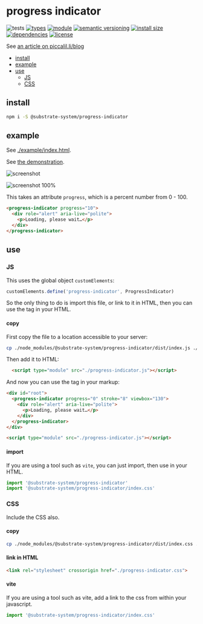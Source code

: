 # progress indicator
![tests](https://github.com/substrate-system/progress-indicator/actions/workflows/nodejs.yml/badge.svg)
[![types](https://img.shields.io/npm/types/@substrate-system/progress-indicator?style=flat-square)](README.md)
[![module](https://img.shields.io/badge/module-ESM%2FCJS-blue?style=flat-square)](README.md)
[![semantic versioning](https://img.shields.io/badge/semver-2.0.0-blue?logo=semver&style=flat-square)](https://semver.org/)
[![install size](https://packagephobia.com/badge?p=@substrate-system/scroll-progress)](https://packagephobia.com/result?p=@substrate-system/scroll-progress)
[![dependencies](https://img.shields.io/badge/dependencies-zero-brightgreen.svg?style=flat-square)](package.json)
[![license](https://img.shields.io/badge/license-MIT-brightgreen.svg?style=flat-square)](LICENSE)

See [an article on piccalil.li/blog](https://piccalil.li/blog/solution-009-progress-indicator)

<!-- toc -->

- [install](#install)
- [example](#example)
- [use](#use)
  * [JS](#js)
  * [CSS](#css)

<!-- tocstop -->

## install

```sh
npm i -S @substrate-system/progress-indicator
```

## example
See [./example/index.html](./example/index.html).

See [the demonstration](https://substrate-system.github.io/progress-indicator/).

![screenshot](image.png)

![screenshot 100%](image-1.png)

This takes an attribute `progress`, which is a percent number from 0 - 100.

```html
<progress-indicator progress="10">
  <div role="alert" aria-live="polite">
    <p>Loading, please wait…</p>
  </div>
</progress-indicator>
```

## use

### JS

This uses the global object `customElements`:

```js
customElements.define('progress-indicator', ProgressIndicator)
```

So the only thing to do is import this file, or link to it in HTML, then you
can use the tag in your HTML.

#### copy

First copy the file to a location accessible to your server:

```sh
cp ./node_modules/@substrate-system/progress-indicator/dist/index.js ./public/progress-indicator.js
```

Then add it to HTML:
```html
  <script type="module" src="./progress-indicator.js"></script>
```

And now you can use the tag in your markup:

```html
<div id="root">
  <progress-indicator progress="0" stroke="8" viewbox="130">
    <div role="alert" aria-live="polite">
      <p>Loading, please wait…</p>
    </div>
  </progress-indicator>
</div>

<script type="module" src="./progress-indicator.js"></script>
```

#### import
If you are using a tool such as `vite`, you can just import, then use in
your HTML.

```js
import '@substrate-system/progress-indicator'
import '@substrate-system/progress-indicator/index.css'
```

### CSS

Include the CSS also.

#### copy

```sh
cp ./node_modules/@substrate-system/progress-indicator/dist/index.css ./public/progress-indicator.css
```

#### link in HTML

```html
<link rel="stylesheet" crossorigin href="./progress-indicator.css">
```

#### vite
If you are using a tool such as vite, add a link to the css from within
your javascript.

```js
import '@substrate-system/progress-indicator/index.css'
```
